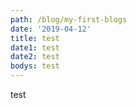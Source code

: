 ```yaml
---
path: /blog/my-first-blogs
date: '2019-04-12'
title: test
date1: test
date2: test
bodys: test
---
```

test
